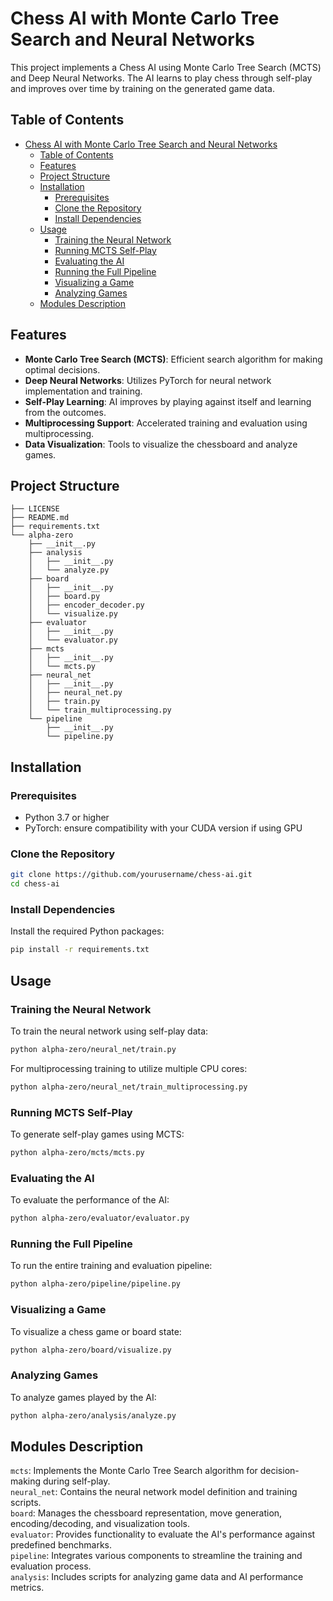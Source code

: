 # Chess AI with Monte Carlo Tree Search and Neural Networks

This project implements a Chess AI using Monte Carlo Tree Search (MCTS) and Deep Neural Networks. The AI learns to play chess through self-play and improves over time by training on the generated game data.

## Table of Contents

- [Chess AI with Monte Carlo Tree Search and Neural Networks](#chess-ai-with-monte-carlo-tree-search-and-neural-networks)
  - [Table of Contents](#table-of-contents)
  - [Features](#features)
  - [Project Structure](#project-structure)
  - [Installation](#installation)
    - [Prerequisites](#prerequisites)
    - [Clone the Repository](#clone-the-repository)
    - [Install Dependencies](#install-dependencies)
  - [Usage](#usage)
    - [Training the Neural Network](#training-the-neural-network)
    - [Running MCTS Self-Play](#running-mcts-self-play)
    - [Evaluating the AI](#evaluating-the-ai)
    - [Running the Full Pipeline](#running-the-full-pipeline)
    - [Visualizing a Game](#visualizing-a-game)
    - [Analyzing Games](#analyzing-games)
  - [Modules Description](#modules-description)

## Features

- **Monte Carlo Tree Search (MCTS)**: Efficient search algorithm for making optimal decisions.
- **Deep Neural Networks**: Utilizes PyTorch for neural network implementation and training.
- **Self-Play Learning**: AI improves by playing against itself and learning from the outcomes.
- **Multiprocessing Support**: Accelerated training and evaluation using multiprocessing.
- **Data Visualization**: Tools to visualize the chessboard and analyze games.

## Project Structure
```
├── LICENSE
├── README.md
├── requirements.txt
└── alpha-zero
    ├── __init__.py
    ├── analysis
    │   ├── __init__.py
    │   └── analyze.py
    ├── board
    │   ├── __init__.py
    │   ├── board.py
    │   ├── encoder_decoder.py
    │   └── visualize.py
    ├── evaluator
    │   ├── __init__.py
    │   └── evaluator.py
    ├── mcts
    │   ├── __init__.py
    │   └── mcts.py
    ├── neural_net
    │   ├── __init__.py
    │   ├── neural_net.py
    │   ├── train.py
    │   └── train_multiprocessing.py
    └── pipeline
        ├── __init__.py
        └── pipeline.py
```

## Installation

### Prerequisites

- Python 3.7 or higher
- PyTorch: ensure compatibility with your CUDA version if using GPU

### Clone the Repository

```bash
git clone https://github.com/yourusername/chess-ai.git
cd chess-ai
```

### Install Dependencies
Install the required Python packages:

```bash
pip install -r requirements.txt
```

## Usage
### Training the Neural Network
To train the neural network using self-play data:

```bash
python alpha-zero/neural_net/train.py
```

For multiprocessing training to utilize multiple CPU cores:

```bash
python alpha-zero/neural_net/train_multiprocessing.py
```

### Running MCTS Self-Play
To generate self-play games using MCTS:

```bash
python alpha-zero/mcts/mcts.py
```

### Evaluating the AI
To evaluate the performance of the AI:

```bash
python alpha-zero/evaluator/evaluator.py
```

### Running the Full Pipeline
To run the entire training and evaluation pipeline:

```bash
python alpha-zero/pipeline/pipeline.py
```

### Visualizing a Game
To visualize a chess game or board state:

```bash
python alpha-zero/board/visualize.py
```

### Analyzing Games
To analyze games played by the AI:

```bash
python alpha-zero/analysis/analyze.py
```

## Modules Description
`mcts`: Implements the Monte Carlo Tree Search algorithm for decision-making during self-play.\
`neural_net`: Contains the neural network model definition and training scripts.\
`board`: Manages the chessboard representation, move generation, encoding/decoding, and visualization tools.\
`evaluator`: Provides functionality to evaluate the AI's performance against predefined benchmarks.\
`pipeline`: Integrates various components to streamline the training and evaluation process.\
`analysis`: Includes scripts for analyzing game data and AI performance metrics.
